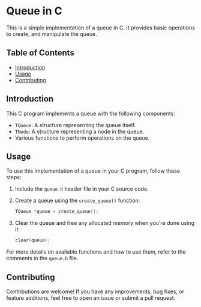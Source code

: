 # Queue in C

This is a simple implementation of a queue in C. It provides basic operations to create, and manipulate the queue.

## Table of Contents

- [Introduction](#introduction)
- [Usage](#usage)
- [Contributing](#contributing)

## Introduction

This C program implements a queue with the following components:

- `TQueue`: A structure representing the queue itself.
- `TNode`: A structure representing a node in the queue.
- Various functions to perform operations on the queue.

## Usage

To use this implementation of a queue in your C program, follow these steps:

1. Include the `queue.h` header file in your C source code.

2. Create a queue using the `create_queue()` function:

   ```c
   TQueue *queue = create_queue();

3. Clear the queue and free any allocated memory when you're done using it:

   ```c
   clear(queue);
   ```

For more details on available functions and how to use them, refer to the comments in the `queue.h` file.

## Contributing
Contributions are welcome! If you have any improvements, bug fixes, or feature additions, feel free to open an issue or submit a pull request.

